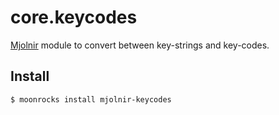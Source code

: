# core.keycodes

[Mjolnir](https://github.com/mjolnir-io/mjolnir) module to convert between key-strings and key-codes.

## Install

~~~bash
$ moonrocks install mjolnir-keycodes
~~~
